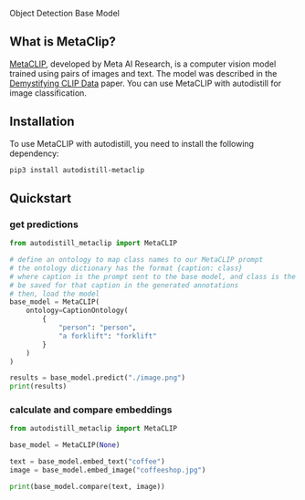 <span class="cls-button">Object Detection</span>
<span class="bm-button">Base Model</span>

## What is MetaClip?

[MetaCLIP](https://github.com/facebookresearch/MetaCLIP), developed by Meta AI Research, is a computer vision model trained using pairs of images and text. The model was described in the [Demystifying CLIP Data](https://arxiv.org/abs/2309.16671) paper. You can use MetaCLIP with autodistill for image classification.

## Installation

To use MetaCLIP with autodistill, you need to install the following dependency:

```bash
pip3 install autodistill-metaclip
```

## Quickstart

### get predictions

```python
from autodistill_metaclip import MetaCLIP

# define an ontology to map class names to our MetaCLIP prompt
# the ontology dictionary has the format {caption: class}
# where caption is the prompt sent to the base model, and class is the label that will
# be saved for that caption in the generated annotations
# then, load the model
base_model = MetaCLIP(
    ontology=CaptionOntology(
        {
            "person": "person",
            "a forklift": "forklift"
        }
    )
)

results = base_model.predict("./image.png")
print(results)
```

### calculate and compare embeddings

```python
from autodistill_metaclip import MetaCLIP

base_model = MetaCLIP(None)

text = base_model.embed_text("coffee")
image = base_model.embed_image("coffeeshop.jpg")

print(base_model.compare(text, image))
```
